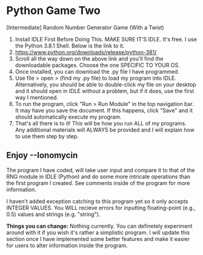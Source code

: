 # Python Game Two
[Intermediate] Random Number Generator Game (With a Twist)

1. Install IDLE First Before Doing This. MAKE SURE IT'S IDLE. It's free. I use the Python 3.8.1 Shell. Below is the link to it.
2. https://www.python.org/downloads/release/python-381/
3. Scroll all the way down on the above link and you'll find the downloadable packages. Choose the one SPECIFIC TO YOUR OS.
4. Once installed, you can download the .py file I have programmed.
5. Use file > open > (find my .py file) to load my program into IDLE. Alternatively, you should be able to double-click my file on your desktop and it should open in IDLE without a problem, but if it does, use the first way I mentioned.
6. To run the program, click "Run > Run Module" in the top navigation bar. It may have you save the document. If this happens, click "Save" and it should automatically execute my program.
7. That's all there is to it! This will be how you run ALL of my programs. Any additional materials will ALWAYS be provided and I will explain how to use them step by step.

Enjoy
--Ionomycin
------------------------------------------------------------------------------------------------------------------------------
The program I have coded, will take user input and compare it to that of the RNG module in IDLE (Python) and do some more intricate operations than the first program I created. See comments inside of the program for more information.

I haven't added exception catching to this program yet so it only accepts INTEGER VALUES. You WILL recieve errors for inputting floating-point (e.g., 0.5) values and strings (e.g. "string").

**Things you can change:**
Nothing currently. You can definetely experiment around with it if you wish it's rather a simplistic program. I will update this section once I have implemented some better features and make it easier for users to alter information inside the program.
